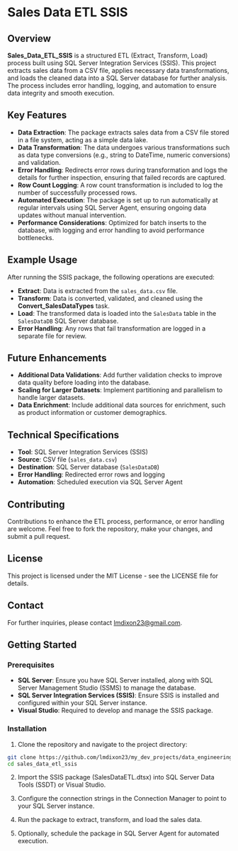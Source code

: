 # Sales Data ETL SSIS

## Overview

**Sales_Data_ETL_SSIS** is a structured ETL (Extract, Transform, Load) process built using SQL Server Integration Services (SSIS). This project extracts sales data from a CSV file, applies necessary data transformations, and loads the cleaned data into a SQL Server database for further analysis. The process includes error handling, logging, and automation to ensure data integrity and smooth execution.

## Key Features

- **Data Extraction**: The package extracts sales data from a CSV file stored in a file system, acting as a simple data lake.
- **Data Transformation**: The data undergoes various transformations such as data type conversions (e.g., string to DateTime, numeric conversions) and validation.
- **Error Handling**: Redirects error rows during transformation and logs the details for further inspection, ensuring that failed records are captured.
- **Row Count Logging**: A row count transformation is included to log the number of successfully processed rows.
- **Automated Execution**: The package is set up to run automatically at regular intervals using SQL Server Agent, ensuring ongoing data updates without manual intervention.
- **Performance Considerations**: Optimized for batch inserts to the database, with logging and error handling to avoid performance bottlenecks.

## Example Usage

After running the SSIS package, the following operations are executed:

- **Extract**: Data is extracted from the `sales_data.csv` file.
- **Transform**: Data is converted, validated, and cleaned using the **Convert_SalesDataTypes** task.
- **Load**: The transformed data is loaded into the `SalesData` table in the `SalesDataDB` SQL Server database.
- **Error Handling**: Any rows that fail transformation are logged in a separate file for review.

## Future Enhancements

- **Additional Data Validations**: Add further validation checks to improve data quality before loading into the database.
- **Scaling for Larger Datasets**: Implement partitioning and parallelism to handle larger datasets.
- **Data Enrichment**: Include additional data sources for enrichment, such as product information or customer demographics.

## Technical Specifications

- **Tool**: SQL Server Integration Services (SSIS)
- **Source**: CSV file (`sales_data.csv`)
- **Destination**: SQL Server database (`SalesDataDB`)
- **Error Handling**: Redirected error rows and logging
- **Automation**: Scheduled execution via SQL Server Agent

## Contributing

Contributions to enhance the ETL process, performance, or error handling are welcome. Feel free to fork the repository, make your changes, and submit a pull request.

## License

This project is licensed under the MIT License - see the LICENSE file for details.

## Contact

For further inquiries, please contact lmdixon23@gmail.com.

## Getting Started

### Prerequisites

- **SQL Server**: Ensure you have SQL Server installed, along with SQL Server Management Studio (SSMS) to manage the database.
- **SQL Server Integration Services (SSIS)**: Ensure SSIS is installed and configured within your SQL Server instance.
- **Visual Studio**: Required to develop and manage the SSIS package.

### Installation

1. Clone the repository and navigate to the project directory:

```bash
git clone https://github.com/lmdixon23/my_dev_projects/data_engineering_projects/sales_data_etl_ssis.git
cd sales_data_etl_ssis
```

2. Import the SSIS package (SalesDataETL.dtsx) into SQL Server Data Tools (SSDT) or Visual Studio.

3. Configure the connection strings in the Connection Manager to point to your SQL Server instance.

4. Run the package to extract, transform, and load the sales data.

5. Optionally, schedule the package in SQL Server Agent for automated execution.